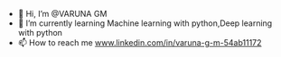 - 👋 Hi, I’m @VARUNA GM 
- 🌱 I’m currently learning Machine learning with python,Deep learning with python
- 📫 How to reach me www.linkedin.com/in/varuna-g-m-54ab11172

<!---
VARUNA1997/VARUNA1997 is a ✨ special ✨ repository because its `README.md` (this file) appears on your GitHub profile.
You can click the Preview link to take a look at your changes.
--->
